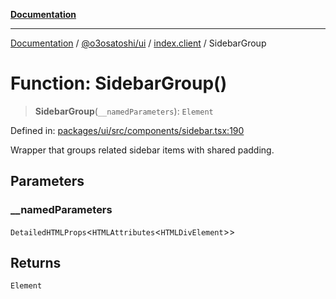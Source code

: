 [**Documentation**](../../../../README.md)

***

[Documentation](../../../../README.md) / [@o3osatoshi/ui](../../README.md) / [index.client](../README.md) / SidebarGroup

# Function: SidebarGroup()

> **SidebarGroup**(`__namedParameters`): `Element`

Defined in: [packages/ui/src/components/sidebar.tsx:190](https://github.com/o3osatoshi/experiment/blob/67ff251451cab829206391b718d971ec20ce4dfb/packages/ui/src/components/sidebar.tsx#L190)

Wrapper that groups related sidebar items with shared padding.

## Parameters

### \_\_namedParameters

`DetailedHTMLProps`\<`HTMLAttributes`\<`HTMLDivElement`\>\>

## Returns

`Element`
